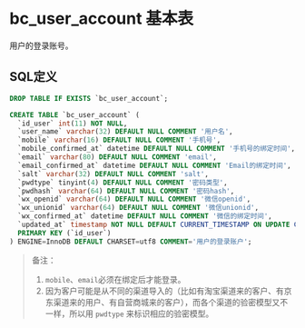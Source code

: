# bc_user_account 基本表

用户的登录账号。

## SQL定义

```sql
DROP TABLE IF EXISTS `bc_user_account`;

CREATE TABLE `bc_user_account` (
  `id_user` int(11) NOT NULL,
  `user_name` varchar(32) DEFAULT NULL COMMENT '用户名',
  `mobile` varchar(16) DEFAULT NULL COMMENT '手机号',
  `mobile_confirmed_at` datetime DEFAULT NULL COMMENT '手机号的绑定时间',
  `email` varchar(80) DEFAULT NULL COMMENT 'email',
  `email_confirmed_at` datetime DEFAULT NULL COMMENT 'Email的绑定时间',
  `salt` varchar(32) DEFAULT NULL COMMENT 'salt',
  `pwdtype` tinyint(4) DEFAULT NULL COMMENT '密码类型',
  `pwdhash` varchar(64) DEFAULT NULL COMMENT '密码hash',
  `wx_openid` varchar(64) DEFAULT NULL COMMENT '微信openid',
  `wx_unionid` varchar(64) DEFAULT NULL COMMENT '微信unionid',
  `wx_confirmed_at` datetime DEFAULT NULL COMMENT '微信的绑定时间',
  `updated_at` timestamp NOT NULL DEFAULT CURRENT_TIMESTAMP ON UPDATE CURRENT_TIMESTAMP COMMENT '更新时间',
  PRIMARY KEY (`id_user`)
) ENGINE=InnoDB DEFAULT CHARSET=utf8 COMMENT='用户的登录账户';

```

> 备注：
> 1. `mobile`、`email`必须在绑定后才能登录。
> 2. 因为客户可能是从不同的渠道导入的（比如有淘宝渠道来的客户、有京东渠道来的用户、有自营商城来的客户），而各个渠道的验密模型又不一样，所以用 `pwdtype` 来标识相应的验密模型。